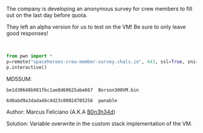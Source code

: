 The company is developing an anonymous survey for crew members to fill out on the last day before quota.

They left an alpha version for us to test on the VM! Be sure to only leave good responses!

<br/>

```py
from pwn import * 
p=remote("spaceheroes-crew-member-survey.chals.io", 443, ssl=True, sni="spaceheroes-crew-member-survey.chals.io")
p.interactive()
```

MD5SUM:

```
be1d30648b981fbc1ae8d60625abe667  Borson300VM.bin

6d0abd9a3dada46c4d23c0002d705256  pwnable
```

Author: Marcus Feliciano (A.K.A [B0n3h34d](https://github.com/password987654321))

Solution: Variable overwrite in the custom stack implementation of the VM.
